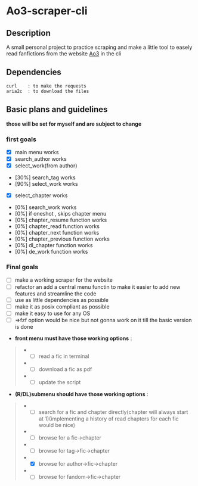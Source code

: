 # Ao3-scraper-cli

## Description

A small personal project to practice scraping and make a little tool to easely read fanfictions from the website [Ao3](https://archiveofourown.org/) in the cli

## Dependencies
    curl    : to make the requests
    aria2c  : to download the files
## Basic plans and guidelines

**those will be set for myself and are subject to change**

### first goals

- [x] main menu works
- [x] search_author works
- [x] select_work(from author)
- [30%] search_tag works
- [90%] select_work works
- [x] select_chapter works
- [0%] search_work works
- [0%] if oneshot , skips chapter menu 
- [0%] chapter_resume function works
- [0%] chapter_read function works
- [0%] chapter_next function works
- [0%] chapter_previous function works
- [0%] dl_chapter function works
- [0%] de_work function works
  
### Final goals

- [ ] make a working scraper for the website
- [ ] refactor an add a central menu functin to make it easier to add new features and streamline the code
- [ ] use as little dependencies as possible
- [ ] make it as posix compliant as possible
- [ ] make it easy to use for any OS
- [ ] =>fzf option would be nice but not gonna work on it till the basic version is done
- **front menu must have those working options** :

>- - [ ] read a fic in terminal
>- - [ ] download a fic as pdf
>- - [ ] update the script

- **(R/DL)submenu should have those working options** :

>- - [ ] search for a fic and chapter directly(chapter will always start at 1)(implementing a history of read chapters for each fic would be nice)
>- - [ ] browse for a fic->chapter
>- - [ ] browse for tag->fic->chapter
>- - [x] browse for author->fic->chapter
>- - [ ] browse for fandom->fic->chapter
